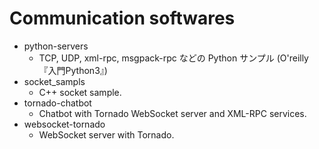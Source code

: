 # Communication softwares

- python-servers
  - TCP, UDP, xml-rpc, msgpack-rpc などの Python サンプル (O'reilly 『入門Python3』)
- socket_sampls
  - C++ socket sample.
- tornado-chatbot
  - Chatbot with Tornado WebSocket server and XML-RPC services.
- websocket-tornado
  - WebSocket server with Tornado.
